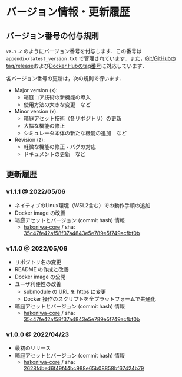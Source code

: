 # バージョン情報・更新履歴

## バージョン番号の付与規則

`vX.Y.Z` のようにバージョン番号を付与します．この番号は `appendix/latest_version.txt` で管理されています．また，[Git/GitHubのtag/release](https://github.com/toppers/hakoniwa-ros2sim/releases)および[Docker Hubのtag番号](https://hub.docker.com/r/toppersjp/hakoniwa-ros2sim/tags)に対応しています．

各バージョン番号の更新は，次の規則で行います．

- Major version (`X`): 
    - 箱庭コア技術の新機能の導入
    - 使用方法の大きな変更　など
- Minor version (`Y`): 
    - 箱庭アセット技術（各リポジトリ）の更新
    - 大幅な機能の修正
    - シミュレータ本体の新たな機能の追加　など
- Revision (`Z`): 
    - 軽微な機能の修正・バグの対応
    - ドキュメントの更新　など

## 更新履歴

### v1.1.1 @ 2022/05/06

- ネイティブのLinux環境（WSL2含む）での動作手順の追加
- Docker image の改善
- 箱庭アセットとバージョン (commit hash) 情報
    - [hakoniwa-core](https://github.com/toppers/hakoniwa-core) / sha: [35c47fe42af58f37a4843e5e789e5f749acfbf0b](https://github.com/toppers/hakoniwa-core/tree/35c47fe42af58f37a4843e5e789e5f749acfbf0b)

### v1.1.0 @ 2022/05/06

- リポジトリ名の変更
- README の作成と改善
- Docker image の公開
- ユーザ利便性の改善
    - submodule の URL を https に変更
    - Docker 操作のスクリプトを全プラットフォームで共通化
- 箱庭アセットとバージョン (commit hash) 情報
    - [hakoniwa-core](https://github.com/toppers/hakoniwa-core) / sha: [35c47fe42af58f37a4843e5e789e5f749acfbf0b](https://github.com/toppers/hakoniwa-core/tree/35c47fe42af58f37a4843e5e789e5f749acfbf0b)

### v1.0.0 @ 2022/04/23

- 最初のリリース
- 箱庭アセットとバージョン (commit hash) 情報
    - [hakoniwa-core](https://github.com/toppers/hakoniwa-core) / sha: [2628fdbed6f49f44bc988e65b08858bf67424b79](https://github.com/toppers/hakoniwa-core/tree/2628fdbed6f49f44bc988e65b08858bf67424b79)
